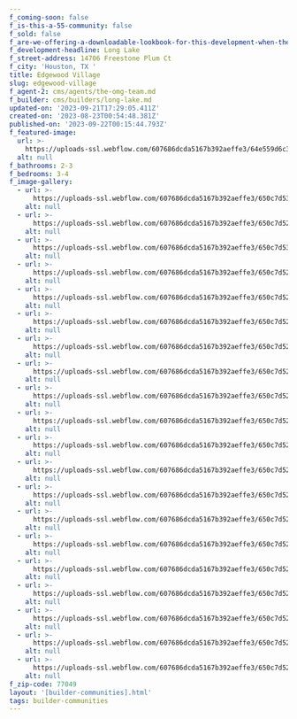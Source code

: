 ```yaml
---
f_coming-soon: false
f_is-this-a-55-community: false
f_sold: false
f_are-we-offering-a-downloadable-lookbook-for-this-development-when-they-submit-their-contact-info: false
f_development-headline: Long Lake
f_street-address: 14706 Freestone Plum Ct
f_city: 'Houston, TX '
title: Edgewood Village
slug: edgewood-village
f_agent-2: cms/agents/the-omg-team.md
f_builder: cms/builders/long-lake.md
updated-on: '2023-09-21T17:29:05.411Z'
created-on: '2023-08-23T00:54:48.381Z'
published-on: '2023-09-22T00:15:44.793Z'
f_featured-image:
  url: >-
    https://uploads-ssl.webflow.com/607686dcda5167b392aeffe3/64e559d6c3c8c335efc256e7_New-Homes-Community-Edgewood-Village.webp
  alt: null
f_bathrooms: 2-3
f_bedrooms: 3-4
f_image-gallery:
  - url: >-
      https://uploads-ssl.webflow.com/607686dcda5167b392aeffe3/650c7d5381526e88271f5836_1-web-or-mls-DSC02788-Edit.jpg
    alt: null
  - url: >-
      https://uploads-ssl.webflow.com/607686dcda5167b392aeffe3/650c7d526e5369f534cd0040_1-web-or-mls-DSC08317-Edit.jpg
    alt: null
  - url: >-
      https://uploads-ssl.webflow.com/607686dcda5167b392aeffe3/650c7d530c6d68f9c1b1fdf1_1-web-or-mls-DSC08565-Edit-2.jpg
    alt: null
  - url: >-
      https://uploads-ssl.webflow.com/607686dcda5167b392aeffe3/650c7d52a9599bf86020dc05_1-web-or-mls-DSC08722-Edit.jpg
    alt: null
  - url: >-
      https://uploads-ssl.webflow.com/607686dcda5167b392aeffe3/650c7d526e5369f534cd0031_2-web-or-mls-DSC08332-Edit.jpg
    alt: null
  - url: >-
      https://uploads-ssl.webflow.com/607686dcda5167b392aeffe3/650c7d52ecf4a71e1f405c1c_2-web-or-mls-DSC08740-Edit.jpg
    alt: null
  - url: >-
      https://uploads-ssl.webflow.com/607686dcda5167b392aeffe3/650c7d52f04ec875973fbb33_3-web-or-mls-DSC02865.jpg
    alt: null
  - url: >-
      https://uploads-ssl.webflow.com/607686dcda5167b392aeffe3/650c7d526e5369f534cd0022_3-web-or-mls-DSC08362-Edit.jpg
    alt: null
  - url: >-
      https://uploads-ssl.webflow.com/607686dcda5167b392aeffe3/650c7d52a9599bf86020dbf6_3-web-or-mls-DSC08605-Edit.jpg
    alt: null
  - url: >-
      https://uploads-ssl.webflow.com/607686dcda5167b392aeffe3/650c7d52a2b61281ae6d3d0b_3-web-or-mls-DSC08737-Edit.jpg
    alt: null
  - url: >-
      https://uploads-ssl.webflow.com/607686dcda5167b392aeffe3/650c7d525b09509be62f5db2_4-web-or-mls-DSC08392-Edit.jpg
    alt: null
  - url: >-
      https://uploads-ssl.webflow.com/607686dcda5167b392aeffe3/650c7d524408194f1c689571_5-web-or-mls-DSC02890.jpg
    alt: null
  - url: >-
      https://uploads-ssl.webflow.com/607686dcda5167b392aeffe3/650c7d52567f340c8862fb7d_6-web-or-mls-DSC08385_VS-Edit-Edit.jpg
    alt: null
  - url: >-
      https://uploads-ssl.webflow.com/607686dcda5167b392aeffe3/650c7d522841b2bf48f5f63c_7-web-or-mls-DSC02913_VS.jpg
    alt: null
  - url: >-
      https://uploads-ssl.webflow.com/607686dcda5167b392aeffe3/650c7d52db58c811202a4159_9-web-or-mls-DSC08412-Edit.jpg
    alt: null
  - url: >-
      https://uploads-ssl.webflow.com/607686dcda5167b392aeffe3/650c7d52db58c811202a4187_12-web-or-mls-DSC08440_VS-Edit.jpg
    alt: null
  - url: >-
      https://uploads-ssl.webflow.com/607686dcda5167b392aeffe3/650c7d52567f340c8862fb6e_13-web-or-mls-DSC08457-Edit.jpg
    alt: null
  - url: >-
      https://uploads-ssl.webflow.com/607686dcda5167b392aeffe3/650c7d52db58c811202a412b_14-web-or-mls-DSC08482-Edit.jpg
    alt: null
  - url: >-
      https://uploads-ssl.webflow.com/607686dcda5167b392aeffe3/650c7d52f04ec875973fbb24_15-web-or-mls-DSC08562-Edit.jpg
    alt: null
  - url: >-
      https://uploads-ssl.webflow.com/607686dcda5167b392aeffe3/650c7d525b09509be62f5d99_19-web-or-mls-DSC08547-Edit.jpg
    alt: null
f_zip-code: 77049
layout: '[builder-communities].html'
tags: builder-communities
---
```



